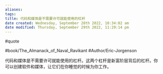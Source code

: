 ```yaml
---
aliases: 
tags: 
title: 代码和媒体是不需要许可就能使用的杠杆
date created: Wednesday, September 28th 2022, 10:34:02 am
date modified: Thursday, September 29th 2022, 11:29:14 pm
---
```

#quote 

#book/The_Almanack_of_Naval_Ravikant
#Author/Eric-Jorgenson 

代码和媒体是不需要许可就能使用的杠杆。这两个杠杆是新富阶层背后的杠杆。你可以创建软件和媒体，让它们在你睡觉的时候为你工作。
